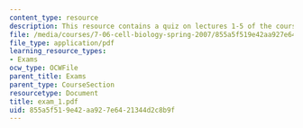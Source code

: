 ```yaml
---
content_type: resource
description: This resource contains a quiz on lectures 1-5 of the course.
file: /media/courses/7-06-cell-biology-spring-2007/855a5f519e42aa927e6421344d2c8b9f_exam_1.pdf
file_type: application/pdf
learning_resource_types:
- Exams
ocw_type: OCWFile
parent_title: Exams
parent_type: CourseSection
resourcetype: Document
title: exam_1.pdf
uid: 855a5f51-9e42-aa92-7e64-21344d2c8b9f
---
```

